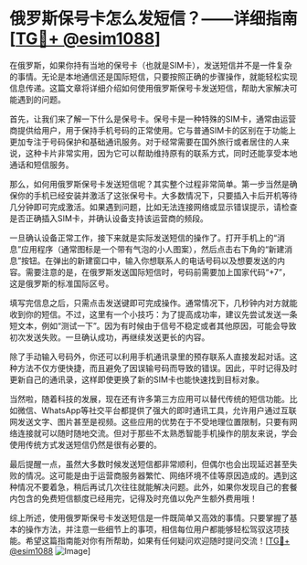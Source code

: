 # 俄罗斯保号卡怎么发短信？——详细指南[[TG💪+ @esim1088](https://t.me/s/esim1088)]

在俄罗斯，如果你持有当地的保号卡（也就是SIM卡），发送短信并不是一件复杂的事情。无论是本地通信还是国际短信，只要按照正确的步骤操作，就能轻松实现信息传递。这篇文章将详细介绍如何使用俄罗斯保号卡发送短信，帮助大家解决可能遇到的问题。

首先，让我们来了解一下什么是保号卡。保号卡是一种特殊的SIM卡，通常由运营商提供给用户，用于保持手机号码的正常使用。它与普通SIM卡的区别在于功能上更加专注于号码保护和基础通讯服务。对于经常需要在国外旅行或者居住的人来说，这种卡片非常实用，因为它可以帮助维持原有的联系方式，同时还能享受本地通话和短信服务。

那么，如何用俄罗斯保号卡发送短信呢？其实整个过程非常简单。第一步当然是确保你的手机已经安装并激活了这张保号卡。大多数情况下，只要插入卡后开机等待几分钟即可完成激活。如果遇到问题，比如无法连接网络或显示错误提示，请检查是否正确插入SIM卡，并确认设备支持该运营商的频段。

一旦确认设备正常工作，接下来就是实际发送短信的操作了。打开手机上的“消息”应用程序（通常图标是一个带有气泡的小人图案），然后点击右下角的“新建消息”按钮。在弹出的新建窗口中，输入你想联系人的电话号码以及想要发送的内容。需要注意的是，在俄罗斯发送国际短信时，号码前需要加上国家代码“+7”，这是俄罗斯的标准国际区号。

填写完信息之后，只需点击发送键即可完成操作。通常情况下，几秒钟内对方就能收到你的短信。不过，这里有一个小技巧：为了提高成功率，建议先尝试发送一条短文本，例如“测试一下”。因为有时候由于信号不稳定或者其他原因，可能会导致初次发送失败。一旦确认成功，再继续发送更长的内容。

除了手动输入号码外，你还可以利用手机通讯录里的预存联系人直接发起对话。这种方法不仅方便快捷，而且避免了因误输号码而导致的错误。因此，平时记得及时更新自己的通讯录，这样即使更换了新的SIM卡也能快速找到目标对象。

当然啦，随着科技的发展，现在还有许多第三方应用可以替代传统的短信功能。比如微信、WhatsApp等社交平台都提供了强大的即时通讯工具，允许用户通过互联网发送文字、图片甚至是视频。这些应用的优势在于不受地理位置限制，只要有网络连接就可以随时随地交流。但对于那些不太熟悉智能手机操作的朋友来说，学会使用传统方式发送短信仍然是很有必要的。

最后提醒一点，虽然大多数时候发送短信都非常顺利，但偶尔也会出现延迟甚至失败的情况。这可能是由于运营商服务器繁忙、网络环境不佳等原因造成的。遇到这种情况不要着急，稍后再试几次往往就能解决问题。此外，如果你发现自己的套餐内包含的免费短信额度已经用完，记得及时充值以免产生额外费用哦！

综上所述，使用俄罗斯保号卡发送短信是一件既简单又高效的事情。只要掌握了基本的操作方法，并注意一些细节上的事项，相信每位用户都能够轻松驾驭这项技能。希望这篇指南能对你有所帮助，如果有任何疑问欢迎随时提问交流！[[TG💪+ @esim1088](https://t.me/s/esim1088) ![Image](https://i.postimg.cc/4NQfJmqS/Snipaste-2025-05-13-00-14-12.png)]